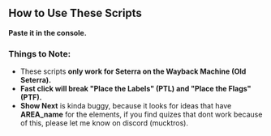 ##  How to Use These Scripts
**Paste it in the console.**  

### Things to Note:  
- These scripts **only work for Seterra on the Wayback Machine (Old Seterra).**  
- **Fast click will break "Place the Labels" (PTL) and "Place the Flags" (PTF).**
- **Show Next** is kinda buggy, because it looks for ideas that have **AREA_name** for the elements, if you find quizes that dont work because of this, please let me know on discord (mucktros).

